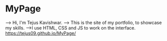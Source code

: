 # MyPage
--> Hi, I'm Tejus Kavishwar.
--> This is the site of my portfolio, to showcase my skills.
-->I use HTML, CSS and JS to work on the interface.
https://tejus09.github.io/MyPage/
